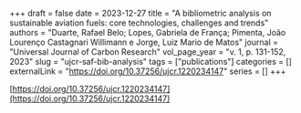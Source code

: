 +++ 
draft = false
date = 2023-12-27
title = "A bibliometric analysis on sustainable aviation fuels: core technologies, challenges and trends"
authors = "Duarte, Rafael Belo; Lopes, Gabriela de França; Pimenta, João Lourenço Castagnari Willimann e Jorge, Luiz Mario de Matos"
journal = "Universal Journal of Carbon Research"
vol_page_year = "v. 1, p. 131-152, 2023"
slug = "ujcr-saf-bib-analysis" 
tags = ["publications"]
categories = []
externalLink = "https://doi.org/10.37256/ujcr.1220234147"
series = []
+++

[https://doi.org/10.37256/ujcr.1220234147](https://doi.org/10.37256/ujcr.1220234147)